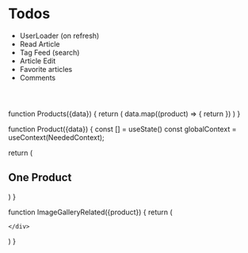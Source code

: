 # Todos

- UserLoader (on refresh)
- Read Article
- Tag Feed (search)
- Article Edit
- Favorite articles
- Comments


<Ecommerce>
  <Header>
    <Subheader>
      <Cart />
      <Profile/>
    </Subheader>
  </Header>
  <Sidebar>
      <Filter />
      <Category />
  </Sidebar>
  <Products data={} />
  <Footer></Footer>
</Ecommerce>

function Products({data}) {
  return (
    data.map((product) => {
      return <Product data={product} />
    })
  )
}


function Product({data}) {
  const [] =  useState()
  const globalContext = useContext(NeededContext);
  
  return (
    <div>
        <h2>One Product</h2>
        <div>
            <ImageGalleryRelated  product={data} />
            <ProductSpecs />
            <Suppliers />
        </div>
    </div>
  )
}

function ImageGalleryRelated({product}) {
  return (
    <div>

    </div>
  )
}

